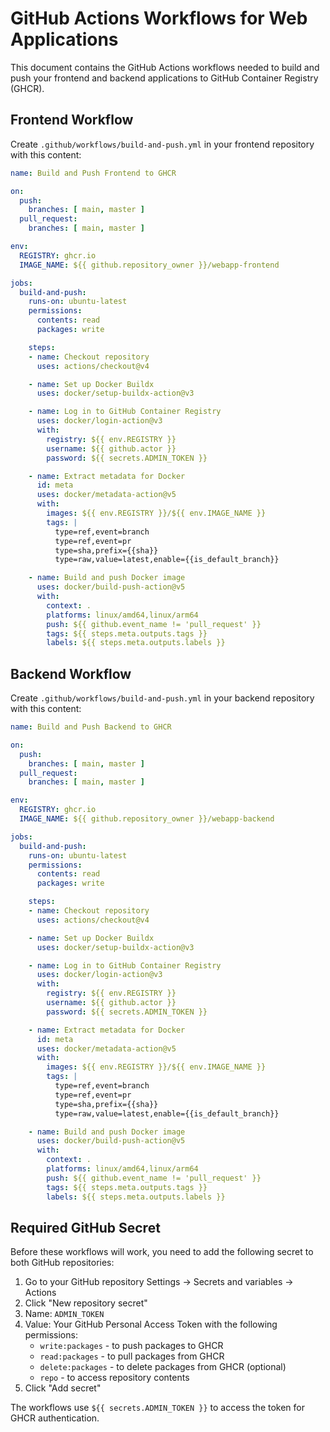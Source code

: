 # GitHub Actions Workflows for Web Applications

This document contains the GitHub Actions workflows needed to build and push your frontend and backend applications to GitHub Container Registry (GHCR).

## Frontend Workflow

Create `.github/workflows/build-and-push.yml` in your frontend repository with this content:

```yaml
name: Build and Push Frontend to GHCR

on:
  push:
    branches: [ main, master ]
  pull_request:
    branches: [ main, master ]

env:
  REGISTRY: ghcr.io
  IMAGE_NAME: ${{ github.repository_owner }}/webapp-frontend

jobs:
  build-and-push:
    runs-on: ubuntu-latest
    permissions:
      contents: read
      packages: write

    steps:
    - name: Checkout repository
      uses: actions/checkout@v4

    - name: Set up Docker Buildx
      uses: docker/setup-buildx-action@v3

    - name: Log in to GitHub Container Registry
      uses: docker/login-action@v3
      with:
        registry: ${{ env.REGISTRY }}
        username: ${{ github.actor }}
        password: ${{ secrets.ADMIN_TOKEN }}

    - name: Extract metadata for Docker
      id: meta
      uses: docker/metadata-action@v5
      with:
        images: ${{ env.REGISTRY }}/${{ env.IMAGE_NAME }}
        tags: |
          type=ref,event=branch
          type=ref,event=pr
          type=sha,prefix={{sha}}
          type=raw,value=latest,enable={{is_default_branch}}

    - name: Build and push Docker image
      uses: docker/build-push-action@v5
      with:
        context: .
        platforms: linux/amd64,linux/arm64
        push: ${{ github.event_name != 'pull_request' }}
        tags: ${{ steps.meta.outputs.tags }}
        labels: ${{ steps.meta.outputs.labels }}
```

## Backend Workflow

Create `.github/workflows/build-and-push.yml` in your backend repository with this content:

```yaml
name: Build and Push Backend to GHCR

on:
  push:
    branches: [ main, master ]
  pull_request:
    branches: [ main, master ]

env:
  REGISTRY: ghcr.io
  IMAGE_NAME: ${{ github.repository_owner }}/webapp-backend

jobs:
  build-and-push:
    runs-on: ubuntu-latest
    permissions:
      contents: read
      packages: write

    steps:
    - name: Checkout repository
      uses: actions/checkout@v4

    - name: Set up Docker Buildx
      uses: docker/setup-buildx-action@v3

    - name: Log in to GitHub Container Registry
      uses: docker/login-action@v3
      with:
        registry: ${{ env.REGISTRY }}
        username: ${{ github.actor }}
        password: ${{ secrets.ADMIN_TOKEN }}

    - name: Extract metadata for Docker
      id: meta
      uses: docker/metadata-action@v5
      with:
        images: ${{ env.REGISTRY }}/${{ env.IMAGE_NAME }}
        tags: |
          type=ref,event=branch
          type=ref,event=pr
          type=sha,prefix={{sha}}
          type=raw,value=latest,enable={{is_default_branch}}

    - name: Build and push Docker image
      uses: docker/build-push-action@v5
      with:
        context: .
        platforms: linux/amd64,linux/arm64
        push: ${{ github.event_name != 'pull_request' }}
        tags: ${{ steps.meta.outputs.tags }}
        labels: ${{ steps.meta.outputs.labels }}
```

## Required GitHub Secret

Before these workflows will work, you need to add the following secret to both GitHub repositories:

1. Go to your GitHub repository Settings → Secrets and variables → Actions
2. Click "New repository secret"
3. Name: `ADMIN_TOKEN`
4. Value: Your GitHub Personal Access Token with the following permissions:
   - `write:packages` - to push packages to GHCR
   - `read:packages` - to pull packages from GHCR
   - `delete:packages` - to delete packages from GHCR (optional)
   - `repo` - to access repository contents
5. Click "Add secret"

The workflows use `${{ secrets.ADMIN_TOKEN }}` to access the token for GHCR authentication.